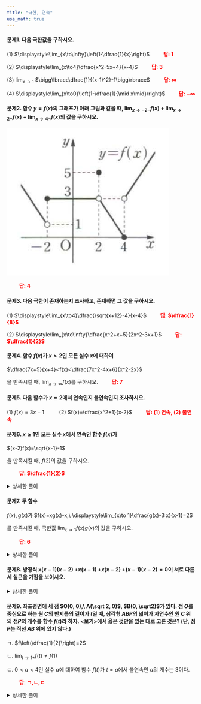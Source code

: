 ```yaml
---
title: "극한, 연속"
use_math: true
---
```


#### 문제1. 다음 극한값을 구하시오.

(1) $\displaystyle\lim_{x\to\infty}\left(1-\dfrac{1}{x}\right)$
**<span style="color: red;">$\qquad$답: $1$</span>**

(2) $\displaystyle\lim_{x\to4}\dfrac{x^2-5x+4}{x-4}$
**<span style="color: red;">$\qquad$답: $3$</span>**

(3) $\displaystyle\lim_{x\to1}$ $\bigg\lbrace\dfrac{1}{(x-1)^2}-1\bigg\rbrace$
**<span style="color: red;">$\qquad$답: $\infty$</span>**

(4) $\displaystyle\lim_{x\to0}\left(1-\dfrac{1}{\mid x\mid}\right)$
**<span style="color: red;">$\qquad$답: $-\infty$</span>**

#### 문제2. 함수 $y=f(x)$의 그래프가 아래 그림과 같을 때, $\displaystyle\lim_{x\to-2-}f(x)+\displaystyle\lim_{x\to2+}f(x)+\displaystyle\lim_{x\to4-}f(x)$의 값을 구하시오.
<img src="/assets/two cs/2-2.png"/>

**<span style="color: red;">$\qquad$답: $4$</span>**

#### 문제3. 다음 극한이 존재하는지 조사하고, 존재하면 그 값을 구하시오.

(1) $\displaystyle\lim_{x\to4}\dfrac{\sqrt{x+12}-4}{x-4}$
**<span style="color: red;">$\qquad$답: $\dfrac{1}{8}$</span>**

(2) $\displaystyle\lim_{x\to\infty}\dfrac{x^2+x+5}{2x^2-3x+1}$
**<span style="color: red;">$\qquad$답: $\dfrac{1}{2}$</span>**

#### 문제4. 함수 $f(x)$가 $x>2$인 모든 실수 $x$에 대하여

$\dfrac{7x+5}{x+4}<f(x)<\dfrac{7x^2-4x+6}{x^2-2x}$

을 만족시킬 때, $\displaystyle\lim_{x\to\infty}f(x)$를 구하시오.
**<span style="color: red;">$\qquad$답: $7$</span>**

#### 문제5. 다음 함수가 $x=2$에서 연속인지 불연속인지 조사하시오.

(1) $f(x)=3x-1$ $\qquad$ (2) $f(x)=\dfrac{x^2+1}{x-2}$
**<span style="color: red;">$\qquad$답: (1) 연속, (2) 불연속</span>**





#### 문제6. $x\ge1$인 모든 실수 $x$에서 연속인 함수 $f(x)$가

$(x-2)f(x)=\sqrt{x-1}-1$

을 만족시킬 때, $f(2)$의 값을 구하시오.

**<span style="color: red;">$\qquad$답: $\dfrac{1}{2}$</span>**
<details>
    <summary>상세한 풀이</summary>
    <p><img src="/assets/two cs/상세풀이21.jpg"/></p>
</details>

#### 문제7. 두 함수 

$f(x), g(x)$가 $f(x)=xg(x)-x,\ \displaystyle\lim_{x\to 1}\dfrac{g(x)-3 x}{x-1}=2$

를 만족시킬 때, 극한값 $\displaystyle\lim_{x\to1}f(x)g(x)$의 값을 구하시오. 

**<span style="color: red;">$\qquad$답: $6$</span>**
<details>
    <summary>상세한 풀이</summary>
    <p><img src="/assets/two cs/상세풀이22.jpg"/></p>
</details>

#### 문제8. 방정식 $x(x-1)(x-2)$ $+x(x-1)$ $+x(x-2)$ $+(x-1)(x-2)=0$이 서로 다른 세 실근을 가짐을 보이시오.

<details>
    <summary>상세한 풀이</summary>
    <p><img src="/assets/two cs/상세풀이23.jpg"/>
    <img src="/assets/two cs/상세풀이24.jpg"/>
    <img src="/assets/two cs/상세풀이25.jpg"/></p>
</details>

#### 문제9. 좌표평면에 세 점 $O(0, 0),\ A(\sqrt 2, 0)$, $B(0, \sqrt2)$가 있다. 점 $O$를 중심으로 하는 원 $C$의 반지름의 길이가 $t$일 때, 삼각형 $ABP$의 넓이가 자연수인 원 $C$ 위의 점$P$의 개수를 함수 $f(t)$라 하자. $<$보기$>$에서 옳은 것만을 있는 대로 고른 것은? (단, 점 $P$는 직선 $AB$ 위에 있지 않다.)

ㄱ. $f\left(\dfrac{1}{2}\right)=2$

ㄴ. $\displaystyle\lim_{t\to 1+}f(t)\ne f(1)$

ㄷ. $0<a<4$인 실수 $a$에 대하여 함수 $f(t)$가 $t=a$에서 불연속인 $a$의 개수는 3이다.

**<span style="color: red;">$\qquad$답: ㄱ,ㄴ,ㄷ</span>**
<details>
    <summary>상세한 풀이</summary>
    <p><img src="/assets/two cs/상세풀이26.jpg"/></p>
</details>